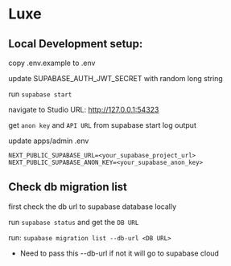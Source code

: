 # Luxe

## Local Development setup:

copy .env.example to .env

update SUPABASE_AUTH_JWT_SECRET with random long string

run `supabase start`

navigate to Studio URL: http://127.0.0.1:54323

get `anon key` and `API URL` from supabase start log output

update apps/admin .env

```
NEXT_PUBLIC_SUPABASE_URL=<your_supabase_project_url>
NEXT_PUBLIC_SUPABASE_ANON_KEY=<your_supabase_anon_key>
```

## Check db migration list

first check the db url to supabase database locally

run `supabase status` and get the `DB URL`

run: `supabase migration list --db-url <DB URL>`

- Need to pass this --db-url if not it will go to supabase cloud
